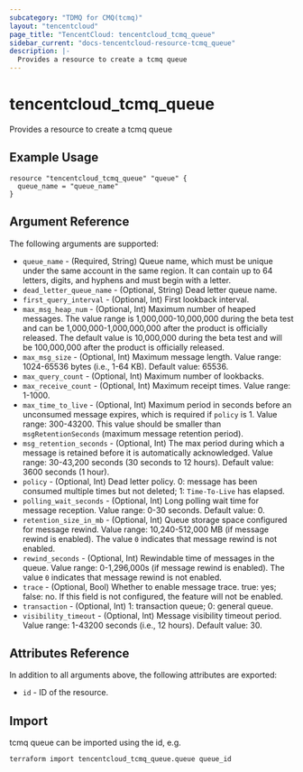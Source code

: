 ```yaml
---
subcategory: "TDMQ for CMQ(tcmq)"
layout: "tencentcloud"
page_title: "TencentCloud: tencentcloud_tcmq_queue"
sidebar_current: "docs-tencentcloud-resource-tcmq_queue"
description: |-
  Provides a resource to create a tcmq queue
---
```


# tencentcloud_tcmq_queue

Provides a resource to create a tcmq queue

## Example Usage

```hcl
resource "tencentcloud_tcmq_queue" "queue" {
  queue_name = "queue_name"
}
```

## Argument Reference

The following arguments are supported:

* `queue_name` - (Required, String) Queue name, which must be unique under the same account in the same region. It can contain up to 64 letters, digits, and hyphens and must begin with a letter.
* `dead_letter_queue_name` - (Optional, String) Dead letter queue name.
* `first_query_interval` - (Optional, Int) First lookback interval.
* `max_msg_heap_num` - (Optional, Int) Maximum number of heaped messages. The value range is 1,000,000-10,000,000 during the beta test and can be 1,000,000-1,000,000,000 after the product is officially released. The default value is 10,000,000 during the beta test and will be 100,000,000 after the product is officially released.
* `max_msg_size` - (Optional, Int) Maximum message length. Value range: 1024-65536 bytes (i.e., 1-64 KB). Default value: 65536.
* `max_query_count` - (Optional, Int) Maximum number of lookbacks.
* `max_receive_count` - (Optional, Int) Maximum receipt times. Value range: 1-1000.
* `max_time_to_live` - (Optional, Int) Maximum period in seconds before an unconsumed message expires, which is required if `policy` is 1. Value range: 300-43200. This value should be smaller than `msgRetentionSeconds` (maximum message retention period).
* `msg_retention_seconds` - (Optional, Int) The max period during which a message is retained before it is automatically acknowledged. Value range: 30-43,200 seconds (30 seconds to 12 hours). Default value: 3600 seconds (1 hour).
* `policy` - (Optional, Int) Dead letter policy. 0: message has been consumed multiple times but not deleted; 1: `Time-To-Live` has elapsed.
* `polling_wait_seconds` - (Optional, Int) Long polling wait time for message reception. Value range: 0-30 seconds. Default value: 0.
* `retention_size_in_mb` - (Optional, Int) Queue storage space configured for message rewind. Value range: 10,240-512,000 MB (if message rewind is enabled). The value `0` indicates that message rewind is not enabled.
* `rewind_seconds` - (Optional, Int) Rewindable time of messages in the queue. Value range: 0-1,296,000s (if message rewind is enabled). The value `0` indicates that message rewind is not enabled.
* `trace` - (Optional, Bool) Whether to enable message trace. true: yes; false: no. If this field is not configured, the feature will not be enabled.
* `transaction` - (Optional, Int) 1: transaction queue; 0: general queue.
* `visibility_timeout` - (Optional, Int) Message visibility timeout period. Value range: 1-43200 seconds (i.e., 12 hours). Default value: 30.

## Attributes Reference

In addition to all arguments above, the following attributes are exported:

* `id` - ID of the resource.




## Import

tcmq queue can be imported using the id, e.g.

```
terraform import tencentcloud_tcmq_queue.queue queue_id
```

